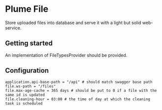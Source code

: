 Plume File
===========

Store uploaded files into database and serve it with a light but solid web-service.

Getting started
---------------
An implementation of FileTypesProvider should be provided.

Configuration
-------------
```
application.api-base-path = "/api" # should match swagger base path
file.ws-path = "/files"
file.max-age-cache = 365 days # should be put to 0 if a file with the same id is updated
file.cleaning-hour = 03:00 # the time of day at which the cleaning task is scheduled
```